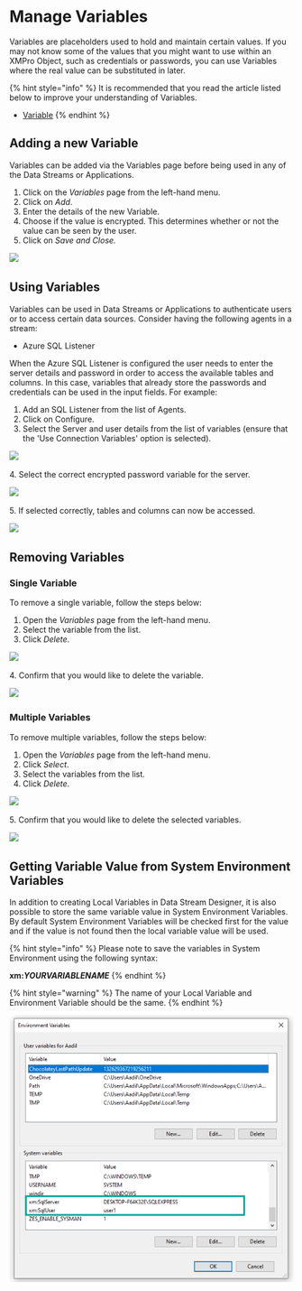 # Manage Variables

Variables are placeholders used to hold and maintain certain values. If you may not know some of the values that you might want to use within an XMPro Object, such as credentials or passwords, you can use Variables where the real value can be substituted in later.&#x20;

{% hint style="info" %}
It is recommended that you read the article listed below to improve your understanding of Variables.

* [Variable](../concepts/variable.md)
{% endhint %}

## Adding a new Variable

Variables can be added via the Variables page before being used in any of the Data Streams or Applications.

1. Click on the _Variables_ page from the left-hand menu.
2. Click on _Add_.
3. Enter the details of the new Variable.
4. Choose if the value is encrypted. This determines whether or not the value can be seen by the user.
5. Click on _Save and Close._

![](../.gitbook/assets/Variables\_2.png)

## Using Variables

Variables can be used in Data Streams or Applications to authenticate users or to access certain data sources. Consider having the following agents in a stream:

* Azure SQL Listener

When the Azure SQL Listener is configured the user needs to enter the server details and password in order to access the available tables and columns. In this case, variables that already store the passwords and credentials can be used in the input fields. For example:

1. Add an SQL Listener from the list of Agents.
2. Click on Configure.
3. Select the Server and user details from the list of variables (ensure that the 'Use Connection Variables' option is selected).

![](../.gitbook/assets/VR\_1.png)

&#x20;   4\. Select the correct encrypted password variable for the server.

![](../.gitbook/assets/VR\_2.png)

&#x20;   5\. If selected correctly, tables and columns can now be accessed.

![](../.gitbook/assets/VR\_3.png)

## Removing Variables

### **Single Variable**

To remove a single variable, follow the steps below:

1. Open the _Variables_ page from the left-hand menu.
2. Select the variable from the list.
3. Click _Delete_.

![](../.gitbook/assets/Variables\_7.png)

&#x20;   4\. Confirm that you would like to delete the variable.

![](<../.gitbook/assets/Variables\_8 (1).png>)

### **Multiple Variables**

To remove multiple variables, follow the steps below:

1. Open the _Variables_ page from the left-hand menu.
2. Click _Select_.
3. Select the variables from the list.
4. Click _Delete_.

![](../.gitbook/assets/Variables\_9.png)

&#x20;   5\. Confirm that you would like to delete the selected variables.

![](../.gitbook/assets/Variables\_10.png)

## Getting Variable Value from System Environment Variables

In addition to creating Local Variables in Data Stream Designer, it is also possible to store the same variable value in System Environment Variables. By default System Environment Variables will be checked first for the value and if the value is not found then the local variable value will be used. &#x20;

{% hint style="info" %}
Please note to save the variables in System Environment using the following syntax:

**xm:**_**YOURVARIABLENAME**_
{% endhint %}

{% hint style="warning" %}
The name of your Local Variable and Environment Variable should be the same.
{% endhint %}

![](../.gitbook/assets/Environment.png)

